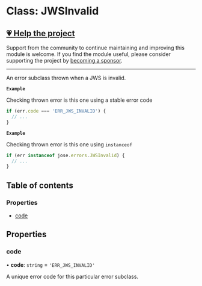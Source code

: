 # Class: JWSInvalid

## [💗 Help the project](https://github.com/sponsors/panva)

Support from the community to continue maintaining and improving this module is welcome. If you find the module useful, please consider supporting the project by [becoming a sponsor](https://github.com/sponsors/panva).

---

An error subclass thrown when a JWS is invalid.

**`Example`**

Checking thrown error is this one using a stable error code

```js
if (err.code === 'ERR_JWS_INVALID') {
  // ...
}
```

**`Example`**

Checking thrown error is this one using `instanceof`

```js
if (err instanceof jose.errors.JWSInvalid) {
  // ...
}
```

## Table of contents

### Properties

- [code](util_errors.JWSInvalid.md#code)

## Properties

### code

• **code**: `string` = `'ERR_JWS_INVALID'`

A unique error code for this particular error subclass.
